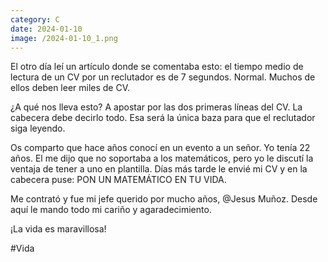 ```yaml
--- 
category: C 
date: 2024-01-10 
image: /2024-01-10_1.png 
--- 
```


El otro día leí un artículo donde se comentaba esto: el tiempo medio de lectura de un CV por un reclutador es de 7 segundos. Normal. Muchos de ellos deben leer miles de CV. 

¿A qué nos lleva esto? A apostar por las dos primeras líneas del CV. La cabecera debe decirlo todo. Esa será la única baza para que el reclutador siga leyendo. 

Os comparto que hace años conocí en un evento a un señor. Yo tenía 22 años. El me dijo que no soportaba a los matemáticos, pero yo le discutí la ventaja de tener a uno en plantilla. Días más tarde le envié mi CV y en la cabecera puse: PON UN MATEMÁTICO EN TU VIDA. 

Me contrató y fue mi jefe querido por mucho años, @Jesus Muñoz. Desde aquí le mando todo mi cariño y agaradecimiento. 

¡La vida es maravillosa!

#Vida